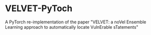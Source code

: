 # VELVET-PyToch
A PyTorch re-implementation of the paper "VELVET: a noVel Ensemble Learning approach to automatically locate VulnErable sTatements"
